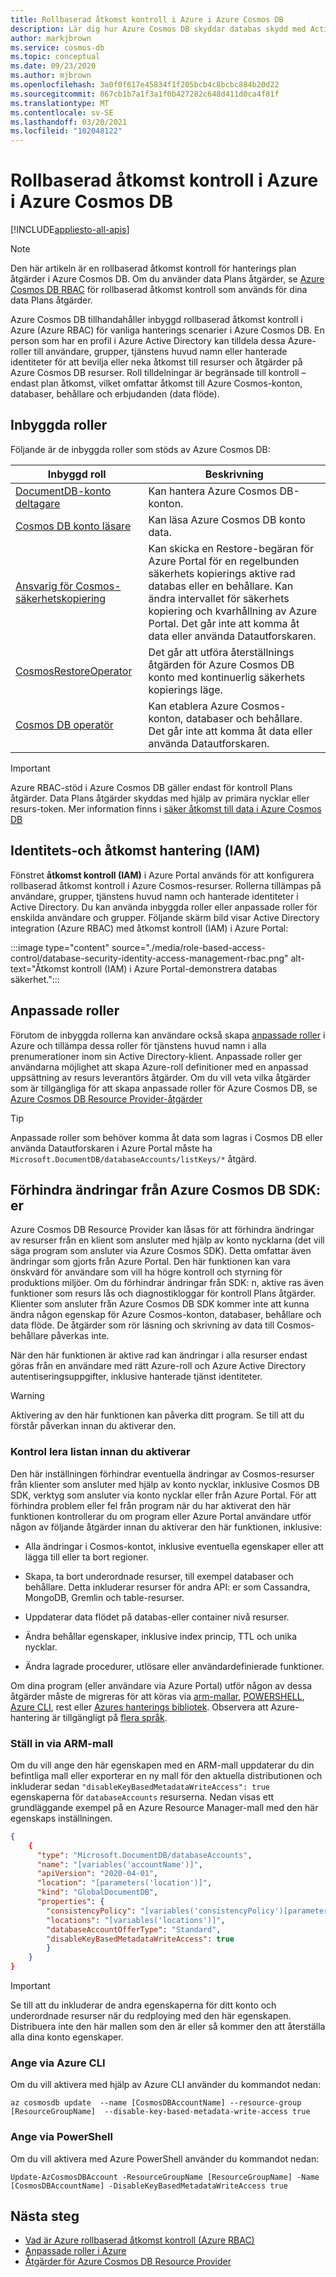 ```yaml
---
title: Rollbaserad åtkomst kontroll i Azure i Azure Cosmos DB
description: Lär dig hur Azure Cosmos DB skyddar databas skydd med Active Directory-integrering (Azure RBAC).
author: markjbrown
ms.service: cosmos-db
ms.topic: conceptual
ms.date: 09/23/2020
ms.author: mjbrown
ms.openlocfilehash: 3a0f0f617e45834f1f205bcb4c8bcbc884b20d22
ms.sourcegitcommit: 867cb1b7a1f3a1f0b427282c648d411d0ca4f81f
ms.translationtype: MT
ms.contentlocale: sv-SE
ms.lasthandoff: 03/20/2021
ms.locfileid: "102048122"
---
```

# <a name="azure-role-based-access-control-in-azure-cosmos-db"></a>Rollbaserad åtkomst kontroll i Azure i Azure Cosmos DB
[!INCLUDE[appliesto-all-apis](includes/appliesto-all-apis.md)]

> [!NOTE]
> Den här artikeln är en rollbaserad åtkomst kontroll för hanterings plan åtgärder i Azure Cosmos DB. Om du använder data Plans åtgärder, se [Azure Cosmos DB RBAC](how-to-setup-rbac.md) för rollbaserad åtkomst kontroll som används för dina data Plans åtgärder.

Azure Cosmos DB tillhandahåller inbyggd rollbaserad åtkomst kontroll i Azure (Azure RBAC) för vanliga hanterings scenarier i Azure Cosmos DB. En person som har en profil i Azure Active Directory kan tilldela dessa Azure-roller till användare, grupper, tjänstens huvud namn eller hanterade identiteter för att bevilja eller neka åtkomst till resurser och åtgärder på Azure Cosmos DB resurser. Roll tilldelningar är begränsade till kontroll – endast plan åtkomst, vilket omfattar åtkomst till Azure Cosmos-konton, databaser, behållare och erbjudanden (data flöde).

## <a name="built-in-roles"></a>Inbyggda roller

Följande är de inbyggda roller som stöds av Azure Cosmos DB:

|**Inbyggd roll**  |**Beskrivning**  |
|---------|---------|
|[DocumentDB-konto deltagare](../role-based-access-control/built-in-roles.md#documentdb-account-contributor)|Kan hantera Azure Cosmos DB-konton.|
|[Cosmos DB konto läsare](../role-based-access-control/built-in-roles.md#cosmos-db-account-reader-role)|Kan läsa Azure Cosmos DB konto data.|
|[Ansvarig för Cosmos-säkerhetskopiering](../role-based-access-control/built-in-roles.md#cosmosbackupoperator)| Kan skicka en Restore-begäran för Azure Portal för en regelbunden säkerhets kopierings aktive rad databas eller en behållare. Kan ändra intervallet för säkerhets kopiering och kvarhållning av Azure Portal. Det går inte att komma åt data eller använda Datautforskaren.  |
| [CosmosRestoreOperator](../role-based-access-control/built-in-roles.md) | Det går att utföra återställnings åtgärden för Azure Cosmos DB konto med kontinuerlig säkerhets kopierings läge.|
|[Cosmos DB operatör](../role-based-access-control/built-in-roles.md#cosmos-db-operator)|Kan etablera Azure Cosmos-konton, databaser och behållare. Det går inte att komma åt data eller använda Datautforskaren.|

> [!IMPORTANT]
> Azure RBAC-stöd i Azure Cosmos DB gäller endast för kontroll Plans åtgärder. Data Plans åtgärder skyddas med hjälp av primära nycklar eller resurs-token. Mer information finns i [säker åtkomst till data i Azure Cosmos DB](secure-access-to-data.md)

## <a name="identity-and-access-management-iam"></a>Identitets-och åtkomst hantering (IAM)

Fönstret **åtkomst kontroll (IAM)** i Azure Portal används för att konfigurera rollbaserad åtkomst kontroll i Azure Cosmos-resurser. Rollerna tillämpas på användare, grupper, tjänstens huvud namn och hanterade identiteter i Active Directory. Du kan använda inbyggda roller eller anpassade roller för enskilda användare och grupper. Följande skärm bild visar Active Directory integration (Azure RBAC) med åtkomst kontroll (IAM) i Azure Portal:

:::image type="content" source="./media/role-based-access-control/database-security-identity-access-management-rbac.png" alt-text="Åtkomst kontroll (IAM) i Azure Portal-demonstrera databas säkerhet.":::

## <a name="custom-roles"></a>Anpassade roller

Förutom de inbyggda rollerna kan användare också skapa [anpassade roller](../role-based-access-control/custom-roles.md) i Azure och tillämpa dessa roller för tjänstens huvud namn i alla prenumerationer inom sin Active Directory-klient. Anpassade roller ger användarna möjlighet att skapa Azure-roll definitioner med en anpassad uppsättning av resurs leverantörs åtgärder. Om du vill veta vilka åtgärder som är tillgängliga för att skapa anpassade roller för Azure Cosmos DB, se [Azure Cosmos DB Resource Provider-åtgärder](../role-based-access-control/resource-provider-operations.md#microsoftdocumentdb)

> [!TIP]
> Anpassade roller som behöver komma åt data som lagras i Cosmos DB eller använda Datautforskaren i Azure Portal måste ha `Microsoft.DocumentDB/databaseAccounts/listKeys/*` åtgärd.

## <a name="preventing-changes-from-the-azure-cosmos-db-sdks"></a><a id="prevent-sdk-changes"></a>Förhindra ändringar från Azure Cosmos DB SDK: er

Azure Cosmos DB Resource Provider kan låsas för att förhindra ändringar av resurser från en klient som ansluter med hjälp av konto nycklarna (det vill säga program som ansluter via Azure Cosmos SDK). Detta omfattar även ändringar som gjorts från Azure Portal. Den här funktionen kan vara önskvärd för användare som vill ha högre kontroll och styrning för produktions miljöer. Om du förhindrar ändringar från SDK: n, aktive ras även funktioner som resurs lås och diagnostikloggar för kontroll Plans åtgärder. Klienter som ansluter från Azure Cosmos DB SDK kommer inte att kunna ändra någon egenskap för Azure Cosmos-konton, databaser, behållare och data flöde. De åtgärder som rör läsning och skrivning av data till Cosmos-behållare påverkas inte.

När den här funktionen är aktive rad kan ändringar i alla resurser endast göras från en användare med rätt Azure-roll och Azure Active Directory autentiseringsuppgifter, inklusive hanterade tjänst identiteter.

> [!WARNING]
> Aktivering av den här funktionen kan påverka ditt program. Se till att du förstår påverkan innan du aktiverar den.

### <a name="check-list-before-enabling"></a>Kontrol lera listan innan du aktiverar

Den här inställningen förhindrar eventuella ändringar av Cosmos-resurser från klienter som ansluter med hjälp av konto nycklar, inklusive Cosmos DB SDK, verktyg som ansluter via konto nycklar eller från Azure Portal. För att förhindra problem eller fel från program när du har aktiverat den här funktionen kontrollerar du om program eller Azure Portal användare utför någon av följande åtgärder innan du aktiverar den här funktionen, inklusive:

- Alla ändringar i Cosmos-kontot, inklusive eventuella egenskaper eller att lägga till eller ta bort regioner.

- Skapa, ta bort underordnade resurser, till exempel databaser och behållare. Detta inkluderar resurser för andra API: er som Cassandra, MongoDB, Gremlin och table-resurser.

- Uppdaterar data flödet på databas-eller container nivå resurser.

- Ändra behållar egenskaper, inklusive index princip, TTL och unika nycklar.

- Ändra lagrade procedurer, utlösare eller användardefinierade funktioner.

Om dina program (eller användare via Azure Portal) utför någon av dessa åtgärder måste de migreras för att köras via [arm-mallar](./manage-with-templates.md), [POWERSHELL](manage-with-powershell.md), [Azure CLI](manage-with-cli.md), rest eller [Azures hanterings bibliotek](https://github.com/Azure-Samples/cosmos-management-net). Observera att Azure-hantering är tillgängligt på [flera språk](/azure/?product=developer-tools#languages-and-tools).

### <a name="set-via-arm-template"></a>Ställ in via ARM-mall

Om du vill ange den här egenskapen med en ARM-mall uppdaterar du din befintliga mall eller exporterar en ny mall för den aktuella distributionen och inkluderar sedan `"disableKeyBasedMetadataWriteAccess": true` egenskaperna för `databaseAccounts` resurserna. Nedan visas ett grundläggande exempel på en Azure Resource Manager-mall med den här egenskaps inställningen.

```json
{
    {
      "type": "Microsoft.DocumentDB/databaseAccounts",
      "name": "[variables('accountName')]",
      "apiVersion": "2020-04-01",
      "location": "[parameters('location')]",
      "kind": "GlobalDocumentDB",
      "properties": {
        "consistencyPolicy": "[variables('consistencyPolicy')[parameters('defaultConsistencyLevel')]]",
        "locations": "[variables('locations')]",
        "databaseAccountOfferType": "Standard",
        "disableKeyBasedMetadataWriteAccess": true
        }
    }
}
```

> [!IMPORTANT]
> Se till att du inkluderar de andra egenskaperna för ditt konto och underordnade resurser när du redploying med den här egenskapen. Distribuera inte den här mallen som den är eller så kommer den att återställa alla dina konto egenskaper.

### <a name="set-via-azure-cli"></a>Ange via Azure CLI

Om du vill aktivera med hjälp av Azure CLI använder du kommandot nedan:

```azurecli-interactive
az cosmosdb update  --name [CosmosDBAccountName] --resource-group [ResourceGroupName]  --disable-key-based-metadata-write-access true

```

### <a name="set-via-powershell"></a>Ange via PowerShell

Om du vill aktivera med Azure PowerShell använder du kommandot nedan:

```azurepowershell-interactive
Update-AzCosmosDBAccount -ResourceGroupName [ResourceGroupName] -Name [CosmosDBAccountName] -DisableKeyBasedMetadataWriteAccess true
```

## <a name="next-steps"></a>Nästa steg

- [Vad är Azure rollbaserad åtkomst kontroll (Azure RBAC)](../role-based-access-control/overview.md)
- [Anpassade roller i Azure](../role-based-access-control/custom-roles.md)
- [Åtgärder för Azure Cosmos DB Resource Provider](../role-based-access-control/resource-provider-operations.md#microsoftdocumentdb)

